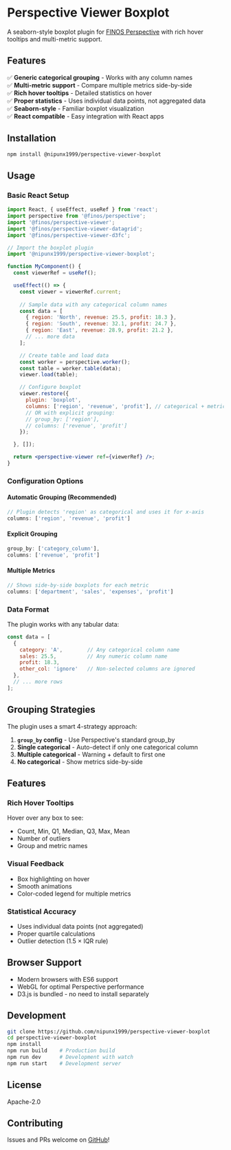 # Perspective Viewer Boxplot

A seaborn-style boxplot plugin for [FINOS Perspective](https://perspective.finos.org) with rich hover tooltips and multi-metric support.

## Features

✅ **Generic categorical grouping** - Works with any column names  
✅ **Multi-metric support** - Compare multiple metrics side-by-side  
✅ **Rich hover tooltips** - Detailed statistics on hover  
✅ **Proper statistics** - Uses individual data points, not aggregated data  
✅ **Seaborn-style** - Familiar boxplot visualization  
✅ **React compatible** - Easy integration with React apps  

## Installation

```bash
npm install @nipunx1999/perspective-viewer-boxplot
```

## Usage

### Basic React Setup

```jsx
import React, { useEffect, useRef } from 'react';
import perspective from '@finos/perspective';
import '@finos/perspective-viewer';
import '@finos/perspective-viewer-datagrid';
import '@finos/perspective-viewer-d3fc';

// Import the boxplot plugin
import '@nipunx1999/perspective-viewer-boxplot';

function MyComponent() {
  const viewerRef = useRef();

  useEffect(() => {
    const viewer = viewerRef.current;
    
    // Sample data with any categorical column names
    const data = [
      { region: 'North', revenue: 25.5, profit: 18.3 },
      { region: 'South', revenue: 32.1, profit: 24.7 },
      { region: 'East', revenue: 28.9, profit: 21.2 },
      // ... more data
    ];

    // Create table and load data
    const worker = perspective.worker();
    const table = worker.table(data);
    viewer.load(table);

    // Configure boxplot
    viewer.restore({
      plugin: 'boxplot',
      columns: ['region', 'revenue', 'profit'], // categorical + metrics
      // OR with explicit grouping:
      // group_by: ['region'],
      // columns: ['revenue', 'profit']
    });

  }, []);

  return <perspective-viewer ref={viewerRef} />;
}
```

### Configuration Options

#### Automatic Grouping (Recommended)
```javascript
// Plugin detects 'region' as categorical and uses it for x-axis
columns: ['region', 'revenue', 'profit']
```

#### Explicit Grouping
```javascript
group_by: ['category_column'],
columns: ['revenue', 'profit']
```

#### Multiple Metrics
```javascript
// Shows side-by-side boxplots for each metric
columns: ['department', 'sales', 'expenses', 'profit']
```

### Data Format

The plugin works with any tabular data:

```javascript
const data = [
  { 
    category: 'A',        // Any categorical column name
    sales: 25.5,          // Any numeric column name
    profit: 18.3,
    other_col: 'ignore'   // Non-selected columns are ignored
  },
  // ... more rows
];
```

## Grouping Strategies

The plugin uses a smart 4-strategy approach:

1. **`group_by` config** - Use Perspective's standard group_by
2. **Single categorical** - Auto-detect if only one categorical column
3. **Multiple categorical** - Warning + default to first one
4. **No categorical** - Show metrics side-by-side

## Features

### Rich Hover Tooltips
Hover over any box to see:
- Count, Min, Q1, Median, Q3, Max, Mean
- Number of outliers
- Group and metric names

### Visual Feedback  
- Box highlighting on hover
- Smooth animations
- Color-coded legend for multiple metrics

### Statistical Accuracy
- Uses individual data points (not aggregated)  
- Proper quartile calculations
- Outlier detection (1.5 × IQR rule)

## Browser Support

- Modern browsers with ES6 support
- WebGL for optimal Perspective performance
- D3.js is bundled - no need to install separately

## Development

```bash
git clone https://github.com/nipunx1999/perspective-viewer-boxplot
cd perspective-viewer-boxplot
npm install
npm run build    # Production build
npm run dev      # Development with watch
npm run start    # Development server
```

## License

Apache-2.0

## Contributing

Issues and PRs welcome on [GitHub](https://github.com/yourusername/perspective-viewer-boxplot)!